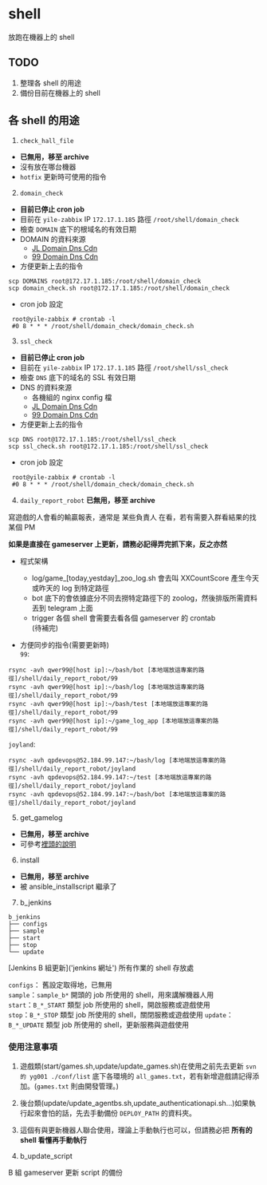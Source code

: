 # shell

放跑在機器上的 shell

## TODO
1. 整理各 shell 的用途
2. 備份目前在機器上的 shell

## 各 shell 的用途

1. `check_hall_file`
 - **已無用，移至 archive**
 - 沒有放在哪台機器
 - `hotfix` 更新時可使用的指令

2. `domain_check`
 - **目前已停止 cron job**
 - 目前在 `yile-zabbix` IP `172.17.1.185` 路徑 `/root/shell/domain_check`
 - 檢查 `DOMAIN` 底下的根域名的有效日期
 - DOMAIN 的資料來源
   - [JL Domain Dns Cdn]('不能給你看')
   - [99 Domain Dns Cdn]('不能給你看')
 - 方便更新上去的指令
```
scp DOMAINS root@172.17.1.185:/root/shell/domain_check
scp domain_check.sh root@172.17.1.185:/root/shell/domain_check
```
- cron job 設定
```
 root@yile-zabbix # crontab -l
 #0 8 * * * /root/shell/domain_check/domain_check.sh
```

3. `ssl_check`
 - **目前已停止 cron job**
 - 目前在 `yile-zabbix` IP `172.17.1.185` 路徑 `/root/shell/ssl_check`
 - 檢查 `DNS` 底下的域名的 SSL 有效日期
 - DNS 的資料來源
   - 各機組的 nginx config 檔
   - [JL Domain Dns Cdn]('不能給你看')
   - [99 Domain Dns Cdn]('不能給你看')
 - 方便更新上去的指令
 ```
 scp DNS root@172.17.1.185:/root/shell/ssl_check
 scp ssl_check.sh root@172.17.1.185:/root/shell/ssl_check
 ```
 - cron job 設定
```
 root@yile-zabbix # crontab -l
 #0 8 * * * /root/shell/domain_check/domain_check.sh
```


4. `daily_report_robot`
**已無用，移至 archive**

寫遊戲的人會看的輸贏報表，通常是 某些負責人 在看，若有需要入群看結果的找某個 PM

**如果是直接在 gameserver 上更新，請務必記得弄完抓下來，反之亦然**

- 程式架構
  - log/game_[today,yestday]_zoo_log.sh 會去叫 XXCountScore 產生今天或昨天的 log 到特定路徑  
  - bot 底下的會依據底分不同去撈特定路徑下的 zoolog，然後排版所需資料丟到 telegram 上面  
  - trigger 各個 shell 會需要去看各個 gameserver 的 crontab  
(待補完)

- 方便同步的指令(需要更新時)  
`99`:
```
rsync -avh qwer99@[host ip]:~/bash/bot [本地端放這專案的路徑]/shell/daily_report_robot/99
rsync -avh qwer99@[host ip]:~/bash/log [本地端放這專案的路徑]/shell/daily_report_robot/99
rsync -avh qwer99@[host ip]:~/bash/test [本地端放這專案的路徑]/shell/daily_report_robot/99
rsync -avh qwer99@[host ip]:~/game_log_app [本地端放這專案的路徑]/shell/daily_report_robot/99
```
`joyland`:
```
rsync -avh qpdevops@52.184.99.147:~/bash/log [本地端放這專案的路徑]/shell/daily_report_robot/joyland
rsync -avh qpdevops@52.184.99.147:~/test [本地端放這專案的路徑]/shell/daily_report_robot/joyland
rsync -avh qpdevops@52.184.99.147:~/bash/bot [本地端放這專案的路徑]/shell/daily_report_robot/joyland
```
5. get_gamelog  

- **已無用，移至 archive**
- 可參考[裡頭的說明](./get_gamelog/README.md)

6. install

- **已無用，移至 archive**
- 被 ansible_installscript 繼承了

7. b_jenkins

```
b_jenkins
├── configs
├── sample
├── start
├── stop
└── update
```
[Jenkins B 組更新]('jenkins 網址') 所有作業的 shell 存放處

`configs`： 舊設定取得地，已無用  
`sample`：`sample_b*` 開頭的 job 所使用的 shell，用來講解機器人用  
`start`：`B_*_START` 類型 job 所使用的 shell，開啟服務或遊戲使用  
`stop`：`B_*_STOP` 類型 job 所使用的 shell，關閉服務或遊戲使用
`update`：`B_*_UPDATE` 類型 job 所使用的 shell，更新服務與遊戲使用

### 使用注意事項

1. 遊戲類(start/games.sh,update/update_games.sh)在使用之前先去更新 `svn的 yg001 ./conf/list` 底下各環境的 `all_games.txt`，若有新增遊戲請記得添加。(`games.txt` 則由開發管理。)  

2. 後台類(update/update_agentbs.sh,update_authenticationapi.sh...)如果執行起來會怕的話，先去手動備份 `DEPLOY_PATH` 的資料夾。  

3. 這個有與更新機器人聯合使用，理論上手動執行也可以，但請務必把 **所有的 shell 看懂再手動執行**



8. b_update_script

B 組 gameserver 更新 script 的備份

